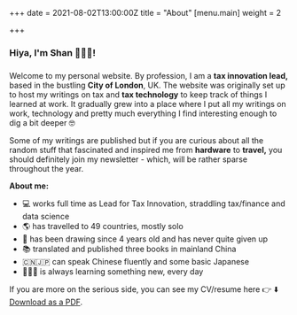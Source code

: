 +++
date = 2021-08-02T13:00:00Z
title = "About"
[menu.main]
weight = 2

+++
### Hiya, I'm **Shan 👩🏻‍💻**!

##### 

Welcome to my personal website. By profession, I am a **tax innovation lead,** based in the bustling **City of London**, UK.  The website was originally set up to host my writings on tax and **tax technology** to keep track of things I learned at work. It gradually grew into a place where I put all my writings on work, technology and pretty much everything I find interesting enough to dig a bit deeper 🤓

Some of my writings are published but if you are curious about all the random stuff that fascinated and inspired me from **hardware** to **travel,** you should definitely join my newsletter - which, will be rather sparse throughout the year.

**About me:**

* 💻 works full time as Lead for Tax Innovation, straddling tax/finance and data science
* 🌎 has travelled to 49 countries, mostly solo
* 🎨 has been drawing since 4 years old and has never quite given up
* 📚 translated and published three books in mainland China
* 🇨🇳🇯🇵 can speak Chinese fluently and some basic Japanese
* 🙇🏻‍♀️ is always learning something new, every day

If you are more on the serious side, you can see my CV/resume here 👉 ⬇️ [Download as a PDF](https://github.com/bobbleoxs/shantax/blob/master/static/uploads/Shan%20Sun%20Resume%20Aug21.pdf "Download as PDF").